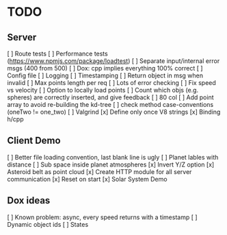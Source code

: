 # TODO

## Server

[ ] Route tests
[ ] Performance tests (https://www.npmjs.com/package/loadtest)
[ ] Separate input/internal error msgs (400 from 500)
[ ] Dox: cpp implies everything 100% correct
[ ] Config file
[ ] Logging
[ ] Timestamping
[ ] Return object in msg when invalid
[ ] Max points length per req
[ ] Lots of error checking
[ ] Fix speed vs velocity
[ ] Option to locally load points
[ ] Count which objs (e.g. spheres) are correctly inserted, and give feedback
[ ] 80 col
[ ] Add point array to avoid re-building the kd-tree
[ ] check method case-conventions (oneTwo != one_two)
[ ] Valgrind
[x] Define only once V8 strings
[x] Binding h/cpp

## Client Demo

[ ] Better file loading convention, last blank line is ugly
[ ] Planet lables with distance
[ ] Sub space inside planet atmospheres
[x] Invert Y/Z option
[x] Asteroid belt as point cloud
[x] Create HTTP module for all server communication
[x] Reset on start
[x] Solar System Demo

## Dox ideas

[ ] Known problem: async, every speed returns with a timestamp
[ ] Dynamic object ids
[ ] States
